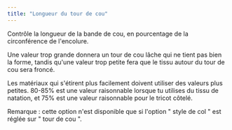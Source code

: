 ```yaml
---
title: "Longueur du tour de cou"
---
```


Contrôle la longueur de la bande de cou, en pourcentage de la circonférence de l'encolure.

Une valeur trop grande donnera un tour de cou lâche qui ne tient pas bien la forme, tandis qu'une valeur trop petite fera que le tissu autour du tour de cou sera froncé.

Les matériaux qui s'étirent plus facilement doivent utiliser des valeurs plus petites. 80-85% est une valeur raisonnable lorsque tu utilises du tissu de natation, et 75% est une valeur raisonnable pour le tricot côtelé.

Remarque : cette option n'est disponible que si l'option " style de col " est réglée sur " tour de cou ".
